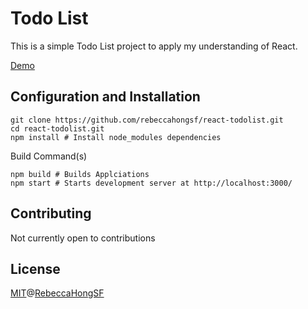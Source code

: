# Todo List
This is a simple Todo List project to apply my understanding of React.

[Demo](https://rebeccahong.me/react-todolist/)

## Configuration and Installation

```
git clone https://github.com/rebeccahongsf/react-todolist.git
cd react-todolist.git
npm install # Install node_modules dependencies
```

Build Command(s)
```
npm build # Builds Applciations
npm start # Starts development server at http://localhost:3000/
```

## Contributing
Not currently open to contributions


## License
[MIT](https://choosealicense.com/licenses/mit/)@[RebeccaHongSF](https://rebeccahong.me)
